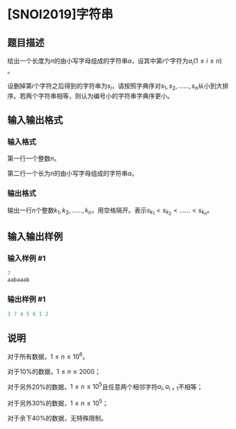 # [SNOI2019]字符串

## 题目描述

给出一个长度为$n$的由小写字母组成的字符串$a$，设其中第$i$个字符为$a_i(1≤i≤n)$ 。

设删掉第$i$个字符之后得到的字符串为$s_i$，请按照字典序对$s_1,s_2,……,s_n$从小到大排序。若两个字符串相等，则认为编号小的字符串字典序更小。

## 输入输出格式

### 输入格式

第一行一个整数$n$。

第二行一个长为$n$的由小写字母组成的字符串$a$。

### 输出格式

输出一行$n$个整数$k_1,k_2,……,k_n$，用空格隔开。表示$s_{k_1}<s_{k_2}<……<s_{k_n}$。

## 输入输出样例

### 输入样例 #1

```cpp
7
aabaaab
```


### 输出样例 #1

```cpp
3 7 4 5 6 1 2
```


## 说明

对于所有数据，$1≤n≤10^6$。

对于10%的数据，$1≤n≤2000$；

对于另外20%的数据，$1≤n≤10^5$且任意两个相邻字符$a_i,a_{i+1}$不相等；

对于另外30%的数据，$1≤n≤10^5$；

对于余下40%的数据，无特殊限制。

